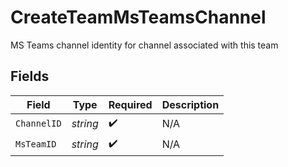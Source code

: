 # CreateTeamMsTeamsChannel

MS Teams channel identity for channel associated with this team


## Fields

| Field              | Type               | Required           | Description        |
| ------------------ | ------------------ | ------------------ | ------------------ |
| `ChannelID`        | *string*           | :heavy_check_mark: | N/A                |
| `MsTeamID`         | *string*           | :heavy_check_mark: | N/A                |